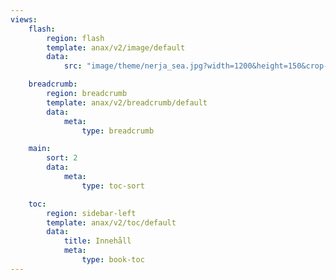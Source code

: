 ```yaml
---
views:
    flash:
        region: flash
        template: anax/v2/image/default
        data:
            src: "image/theme/nerja_sea.jpg?width=1200&height=150&crop-to-fit&area=-7,0,7,0"

    breadcrumb:
        region: breadcrumb
        template: anax/v2/breadcrumb/default
        data:
            meta:
                type: breadcrumb

    main:
        sort: 2
        data:
            meta:
                type: toc-sort

    toc:
        region: sidebar-left
        template: anax/v2/toc/default
        data:
            title: Innehåll
            meta:
                type: book-toc
---
```

